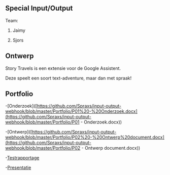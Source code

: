## Special Input/Output

Team:

1. Jaimy

2. Sjors

   

## Ontwerp

Story Travels is een extensie voor de Google Assistent. 

Deze speelt een soort text-adventure, maar dan met spraak!



## Portfolio

-[Onderzoek]([https://github.com/Spraxs/input-output-webhook/blob/master/Portfolio/P01%20-%20Onderzoek.docx](https://github.com/Spraxs/input-output-webhook/blob/master/Portfolio/P01 - Onderzoek.docx))

-[Ontwerp]([https://github.com/Spraxs/input-output-webhook/blob/master/Portfolio/P02%20-%20Ontwerp%20document.docx](https://github.com/Spraxs/input-output-webhook/blob/master/Portfolio/P02 - Ontwerp document.docx))

-[Testrapportage](https://github.com/Spraxs/input-output-webhook/blob/master/Portfolio/P03%20-%20Test%20rapportage.docx)

-[Presentatie](https://docs.google.com/presentation/d/1ruOGrFzfQv61ofd3WCjILTpJEf7x6PYqadvEnN9dkfU/edit?usp=sharing)